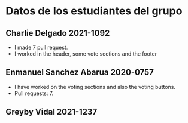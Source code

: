# Datos de los estudiantes del grupo

## Charlie Delgado 2021-1092
- I made 7 pull request.
- I worked in the header, some vote sections and the footer
## Enmanuel Sanchez Abarua 2020-0757
- I have worked on the voting sections and also the voting buttons.
- Pull requests: 7.

## Greyby Vidal 2021-1237
